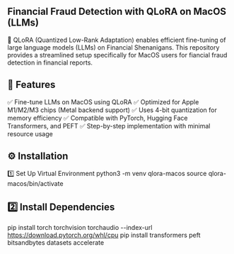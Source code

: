 ## Financial Fraud Detection with QLoRA on MacOS (LLMs)
🚀 QLoRA (Quantized Low-Rank Adaptation) enables efficient fine-tuning of large language models (LLMs) on Financial Shenanigans. This repository provides a streamlined setup specifically for MacOS users for fiancial fraud detection in financial reports.

## 📌 Features
✅ Fine-tune LLMs on MacOS using QLoRA
✅ Optimized for Apple M1/M2/M3 chips (Metal backend support)
✅ Uses 4-bit quantization for memory efficiency
✅ Compatible with PyTorch, Hugging Face Transformers, and PEFT
✅ Step-by-step implementation with minimal resource usage

## ⚙️ Installation
1️⃣ Set Up Virtual Environment
python3 -m venv qlora-macos
source qlora-macos/bin/activate

## 2️⃣ Install Dependencies
pip install torch torchvision torchaudio --index-url https://download.pytorch.org/whl/cpu
pip install transformers peft bitsandbytes datasets accelerate

